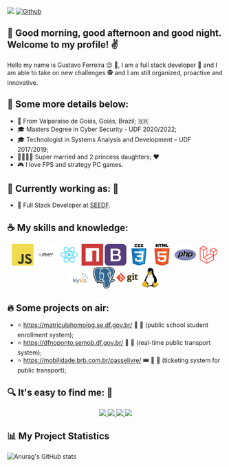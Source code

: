 ![](https://komarev.com/ghpvc/?username=gustavorferreira&color=brightgreen)
[![Github](https://img.shields.io/github/followers/gustavorferreira?label=Follow&style=social)](https://github.com/CharalambosIoannou)

## 🤙 Good morning, good afternoon and good night. Welcome to my profile! ✌️  

Hello my name is Gustavo Ferreira 😉 🤝, I am a full stack developer 📗 and I am able to take on new challenges 🕵 and I am still organized, proactive and innovative. 

## 👀 Some more details below:

- 📌 From Valparaíso de Goiás, Goiás, Brazil; 🇧🇷
- 🎓 Masters Degree in Cyber Security - UDF 2020/2022;
- 🎓 Technologist in Systems Analysis and Development – UDF 2017/2019;
- 👨‍👩‍👧‍👦 Super married and 2 princess daughters; ❤️
- 🎮 I love FPS and strategy PC games.

## 💪 Currently working as: 💼

* 🤖 Full Stack Developer at <a target="_blank" href="http://www.educacao.df.gov.br/">SEEDF<a/>.

## ☕ My skills and knowledge:

<div align="center">
<code><img height="50" src="https://raw.githubusercontent.com/github/explore/80688e429a7d4ef2fca1e82350fe8e3517d3494d/topics/javascript/javascript.png"></code>
<code><img height="50" src="https://raw.githubusercontent.com/github/explore/80688e429a7d4ef2fca1e82350fe8e3517d3494d/topics/jquery/jquery.png"></code>
<code><img height="50" src="https://raw.githubusercontent.com/github/explore/80688e429a7d4ef2fca1e82350fe8e3517d3494d/topics/react/react.png"></code>
<code><img height="50" src="https://raw.githubusercontent.com/github/explore/80688e429a7d4ef2fca1e82350fe8e3517d3494d/topics/npm/npm.png"></code>
<code><img height="50" src="https://raw.githubusercontent.com/github/explore/80688e429a7d4ef2fca1e82350fe8e3517d3494d/topics/bootstrap/bootstrap.png"></code>
<code><img height="50" src="https://raw.githubusercontent.com/github/explore/80688e429a7d4ef2fca1e82350fe8e3517d3494d/topics/css/css.png"></code>
<code><img height="50" src="https://raw.githubusercontent.com/github/explore/80688e429a7d4ef2fca1e82350fe8e3517d3494d/topics/html/html.png"></code>
<code><img height="50" src="https://raw.githubusercontent.com/github/explore/80688e429a7d4ef2fca1e82350fe8e3517d3494d/topics/php/php.png"></code>
<code><img height="50" src="https://raw.githubusercontent.com/github/explore/80688e429a7d4ef2fca1e82350fe8e3517d3494d/topics/laravel/laravel.png"></code>
<code><img height="50" src="https://raw.githubusercontent.com/github/explore/80688e429a7d4ef2fca1e82350fe8e3517d3494d/topics/mysql/mysql.png"></code>
<code><img height="50" src="https://raw.githubusercontent.com/github/explore/80688e429a7d4ef2fca1e82350fe8e3517d3494d/topics/postgresql/postgresql.png"></code>
<code><img height="50" src="https://raw.githubusercontent.com/github/explore/80688e429a7d4ef2fca1e82350fe8e3517d3494d/topics/git/git.png"></code>
<code><img height="50" src="https://raw.githubusercontent.com/github/explore/80688e429a7d4ef2fca1e82350fe8e3517d3494d/topics/linux/linux.png"></code>
</div>
    
## 🔥 Some projects on air:

- ⭐️ https://matriculahomolog.se.df.gov.br/ 🚸 🏫 (public school student enrollment system);
- ⭐️ https://dfnoponto.semob.df.gov.br/ 🧭 🚌 (real-time public transport system);
- ⭐️ https://mobilidade.brb.com.br/passelivre/ 🎟 🚌 🚉 (ticketing system for public transport);

## 🔍 It's easy to find me: 🔎

<div align="center">
<a target="_blank" href="https://www.linkedin.com/in/gustavo-r-ferreira-a98429215/" rel="nofollow">
    <img src="https://camo.githubusercontent.com/ecfc63b4660f6304624766db1d09fe1b520e58659783a5ec8449323c04ef2023/68747470733a2f2f696d672e736869656c64732e696f2f62616467652f4c696e6b6564496e2532302d2532333030373742352e7376673f267374796c653d666f722d7468652d6261646765266c6f676f3d6c696e6b6564696e266c6f676f436f6c6f723d7768697465" data-canonical-src="https://img.shields.io/badge/LinkedIn%20-%230077B5.svg?&amp;style=for-the-badge&amp;logo=linkedin&amp;logoColor=white" style="max-width:100%;"> 
</a>
<a target="_blank" href="https://wa.me/5561986546852" rel="nofollow">
    <img src="https://camo.githubusercontent.com/b0e89d88db3af8d7a59a13b2f518079b93da3ebdff670fe8088f2bd659df669c/68747470733a2f2f696d672e736869656c64732e696f2f62616467652f57686174734170702532302d2532333235443336362e7376673f267374796c653d666f722d7468652d6261646765266c6f676f3d5768617473417070266c6f676f436f6c6f723d7768697465" data-canonical-src="https://img.shields.io/badge/WhatsApp%20-%2325D366.svg?&amp;style=for-the-badge&amp;logo=WhatsApp&amp;logoColor=white" style="max-width:100%;">
</a>
<a target="_blank" href="https://www.facebook.com/grf.bsb/" rel="nofollow">
    <img src="https://camo.githubusercontent.com/c16f29188fbcd448fbd716ee065f21a7ce9e2df7eda4edb14a77bd09cbbdb635/68747470733a2f2f696d672e736869656c64732e696f2f62616467652f46616365626f6f6b2532302d2532333138373746322e7376673f267374796c653d666f722d7468652d6261646765266c6f676f3d46616365626f6f6b266c6f676f436f6c6f723d7768697465" data-canonical-src="https://img.shields.io/badge/Facebook%20-%231877F2.svg?&amp;style=for-the-badge&amp;logo=Facebook&amp;logoColor=white" style="max-width:100%;">
</a>
<a target="_blank" href="https://www.instagram.com/grf.devops/" rel="nofollow">
    <img src="https://camo.githubusercontent.com/cacf31b89037c56f31fe280a0c9d27f2966bb544747de670b5c73a2d656e952e/68747470733a2f2f696d672e736869656c64732e696f2f62616467652f496e7374616772616d2532302d2532334534343035462e7376673f267374796c653d666f722d7468652d6261646765266c6f676f3d496e7374616772616d266c6f676f436f6c6f723d7768697465" data-canonical-src="https://img.shields.io/badge/Instagram%20-%23E4405F.svg?&amp;style=for-the-badge&amp;logo=Instagram&amp;logoColor=white" style="max-width:100%;">
</a>
</div>


## 📊 My Project Statistics

![Anurag's GitHub stats](https://github-readme-stats.vercel.app/api?username=gustavorferreira&show_icons=true&theme=radical)


<!---
gustavorferreira/gustavorferreira is a ✨ special ✨ repository because its `README.md` (this file) appears on your GitHub profile.
You can click the Preview link to take a look at your changes.
--->
